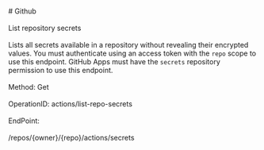 <br>#     Github</br>
<br>List repository secrets</br>
<br>Lists all secrets available in a repository without revealing their encrypted values. You must authenticate using an access token with the `repo` scope to use this endpoint. GitHub Apps must have the `secrets` repository permission to use this endpoint.</br>
<br>Method: Get</br>
<br>OperationID: actions/list-repo-secrets</br>
<br>EndPoint:</br>
<br>/repos/{owner}/{repo}/actions/secrets</br>
